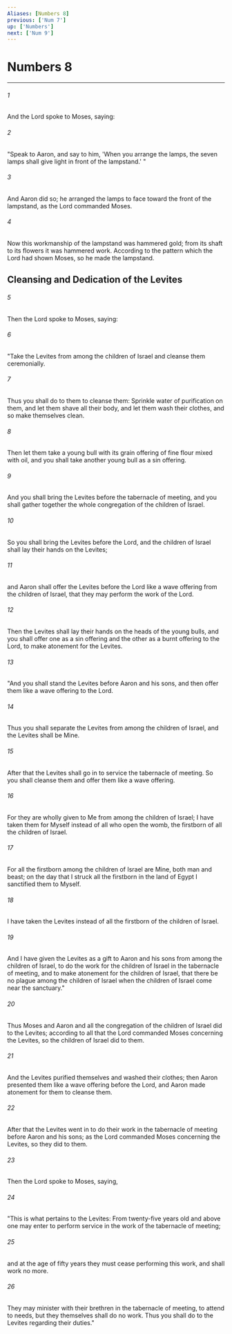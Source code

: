 ```yaml
---
Aliases: [Numbers 8]
previous: ['Num 7']
up: ['Numbers']
next: ['Num 9']
---
```

# Numbers 8

***


###### 1 
And the Lord spoke to Moses, saying: 

###### 2 
"Speak to Aaron, and say to him, 'When you arrange the lamps, the seven lamps shall give light in front of the lampstand.' " 

###### 3 
And Aaron did so; he arranged the lamps to face toward the front of the lampstand, as the Lord commanded Moses. 

###### 4 
Now this workmanship of the lampstand was hammered gold; from its shaft to its flowers it was hammered work. According to the pattern which the Lord had shown Moses, so he made the lampstand.

## Cleansing and Dedication of the Levites 

###### 5 
Then the Lord spoke to Moses, saying: 

###### 6 
"Take the Levites from among the children of Israel and cleanse them ceremonially. 

###### 7 
Thus you shall do to them to cleanse them: Sprinkle water of purification on them, and let them shave all their body, and let them wash their clothes, and so make themselves clean. 

###### 8 
Then let them take a young bull with its grain offering of fine flour mixed with oil, and you shall take another young bull as a sin offering. 

###### 9 
And you shall bring the Levites before the tabernacle of meeting, and you shall gather together the whole congregation of the children of Israel. 

###### 10 
So you shall bring the Levites before the Lord, and the children of Israel shall lay their hands on the Levites; 

###### 11 
and Aaron shall offer the Levites before the Lord like a wave offering from the children of Israel, that they may perform the work of the Lord. 

###### 12 
Then the Levites shall lay their hands on the heads of the young bulls, and you shall offer one as a sin offering and the other as a burnt offering to the Lord, to make atonement for the Levites. 

###### 13 
"And you shall stand the Levites before Aaron and his sons, and then offer them like a wave offering to the Lord. 

###### 14 
Thus you shall separate the Levites from among the children of Israel, and the Levites shall be Mine. 

###### 15 
After that the Levites shall go in to service the tabernacle of meeting. So you shall cleanse them and offer them like a wave offering. 

###### 16 
For they are wholly given to Me from among the children of Israel; I have taken them for Myself instead of all who open the womb, the firstborn of all the children of Israel. 

###### 17 
For all the firstborn among the children of Israel are Mine, both man and beast; on the day that I struck all the firstborn in the land of Egypt I sanctified them to Myself. 

###### 18 
I have taken the Levites instead of all the firstborn of the children of Israel. 

###### 19 
And I have given the Levites as a gift to Aaron and his sons from among the children of Israel, to do the work for the children of Israel in the tabernacle of meeting, and to make atonement for the children of Israel, that there be no plague among the children of Israel when the children of Israel come near the sanctuary." 

###### 20 
Thus Moses and Aaron and all the congregation of the children of Israel did to the Levites; according to all that the Lord commanded Moses concerning the Levites, so the children of Israel did to them. 

###### 21 
And the Levites purified themselves and washed their clothes; then Aaron presented them like a wave offering before the Lord, and Aaron made atonement for them to cleanse them. 

###### 22 
After that the Levites went in to do their work in the tabernacle of meeting before Aaron and his sons; as the Lord commanded Moses concerning the Levites, so they did to them. 

###### 23 
Then the Lord spoke to Moses, saying, 

###### 24 
"This is what pertains to the Levites: From twenty-five years old and above one may enter to perform service in the work of the tabernacle of meeting; 

###### 25 
and at the age of fifty years they must cease performing this work, and shall work no more. 

###### 26 
They may minister with their brethren in the tabernacle of meeting, to attend to needs, but they themselves shall do no work. Thus you shall do to the Levites regarding their duties."
